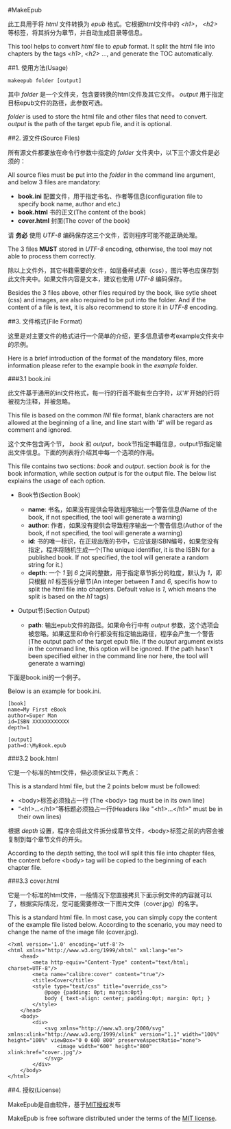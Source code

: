#MakeEpub

此工具用于将 *html* 文件转换为 *epub* 格式。它根据html文件中的 *\<h1\>*， *\<h2\>* 等标签，将其拆分为章节，并自动生成目录等信息。

This tool helps to convert *html* file to *epub* format. It split the html file into chapters by the tags *\<h1\>*, *\<h2\>* ..., and generate the TOC automatically.

##1. 使用方法(Usage)

	makeepub folder [output]

其中 *folder* 是一个文件夹，包含要转换的html文件及其它文件。 *output* 用于指定目标epub文件的路径，此参数可选。

*folder* is used to store the html file and other files that need to convert. *output* is the path of the target epub file, and it is optional.

##2. 源文件(Source Files)

所有源文件都要放在命令行参数中指定的 *folder* 文件夹中，以下三个源文件是必须的：

All source files must be put into the *folder* in the command line argument, and below 3 files are mandatory:

+ **book.ini** 配置文件，用于指定书名、作者等信息(configuration file to specify book name, author and etc.)
+ **book.html** 书的正文(The content of the book)
+ **cover.html** 封面(The cover of the book)

请 **务必** 使用 *UTF-8* 编码保存这三个文件，否则程序可能不能正确处理。

The 3 files **MUST** stored in *UTF-8* encoding, otherwise, the tool may not able to process them correctly.

除以上文件外，其它书籍需要的文件，如层叠样式表（css），图片等也应保存到此文件夹中。如果文件内容是文本，建议也使用 *UTF-8* 编码保存。

Besides the 3 files above, other files required by the book, like sytle sheet (css) and images, are 
also required to be put into the folder. And if the content of a file is text, it is also recommend to store it in *UTF-8* encoding.

##3. 文件格式(File Format)

这里是对主要文件的格式进行一个简单的介绍，更多信息请参考example文件夹中的示例。

Here is a brief introduction of the format of the mandatory files, more information please refer to the example book in the *example* folder.

###3.1 book.ini

此文件基于通用的ini文件格式，每一行的行首不能有空白字符，以'#'开始的行将被视为注释，并被忽略。

This file is based on the common *INI* file format, blank characters are not allowed at the beginning of a line, and line start with '#' will be regard as comment and ignored.

这个文件包含两个节， *book* 和 *output*，book节指定书籍信息，output节指定输出文件信息。下面的列表将介绍其中每一个选项的作用。

This file contains two sections: *book* and *output*. section *book* is for the book information, while section *output* is for the output file. The below list explains the usage of each option.

+ Book节(Section Book)
	- **name**: 书名，如果没有提供会导致程序输出一个警告信息(Name of the book, if not specified, the tool will generate a warning)
	- **author**:  作者，如果没有提供会导致程序输出一个警告信息(Author of the book, if not specified, the tool will generate a warning)
	- **id**: 书的唯一标识，在正规出版的书中，它应该是ISBN编号，如果您没有指定，程序将随机生成一个(The unique identifier, it is the ISBN for a published book. If not specified, the tool will generate a random string for it.)
	- **depth**: 一个 *1* 到 *6* 之间的整数，用于指定章节拆分的粒度，默认为 *1*，即只根据 *h1* 标签拆分章节(An integer between *1* and *6*, specifis how to split the html file into chapters. Default value is *1*, which means the split is based on the *h1* tags)
	
+ Output节(Section Output)
	- **path**: 输出epub文件的路径。如果命令行中有 *output* 参数，这个选项会被忽略。如果这里和命令行都没有指定输出路径，程序会产生一个警告(The output path of the target epub file. If the *output* argument exists in the command line, this option will be ignored. If the path hasn't been specified either in the command line nor here, the tool will generate a warning) 

下面是book.ini的一个例子。

Below is an example for book.ini.

	[book]
	name=My First eBook
	author=Super Man
	id=ISBN XXXXXXXXXXXX
	depth=1
	
	[output]
	path=d:\MyBook.epub


###3.2 book.html

它是一个标准的html文件，但必须保证以下两点：

This is a standard html file, but the 2 points below must be followed:

+ \<body\>标签必须独占一行 (The \<body\> tag must be in its own line)
+ “\<h1\>...\</h1\>”等标题必须独占一行(Headers like "\<h1\>...\</h1\>" must be in their own lines)

根据 *depth* 设置，程序会将此文件拆分成章节文件，\<body\>标签之前的内容会被复制到每个章节文件的开头。

According to the *depth* setting, the tool will split this file into chapter files, the content before \<body\> tag will be copied to the beginning of each chapter file.


###3.3 cover.html

它是一个标准的html文件，一般情况下您直接拷贝下面示例文件的内容就可以了，根据实际情况，您可能需要修改一下图片文件（cover.jpg）的名字。

This is a standard html file. In most case, you can simply copy the content of the example file listed below. According to the scenario, you may need to change the name of the image file (cover.jpg).


	<?xml version='1.0' encoding='utf-8'?>
	<html xmlns="http://www.w3.org/1999/xhtml" xml:lang="en">
	    <head>
	        <meta http-equiv="Content-Type" content="text/html; charset=UTF-8"/>
	        <meta name="calibre:cover" content="true"/>
	        <title>Cover</title>
	        <style type="text/css" title="override_css">
	            @page {padding: 0pt; margin:0pt}
	            body { text-align: center; padding:0pt; margin: 0pt; }
	        </style>
	    </head>
	    <body>
	        <div>
	            <svg xmlns="http://www.w3.org/2000/svg" xmlns:xlink="http://www.w3.org/1999/xlink" version="1.1" width="100%" height="100%" viewBox="0 0 600 800" preserveAspectRatio="none">
	                <image width="600" height="800" xlink:href="cover.jpg"/>
	            </svg>
	        </div>
	    </body>
	</html>


##4. 授权(License)

MakeEpub是自由软件，基于[MIT授权](http://opensource.org/licenses/mit-license.html)发布

MakeEpub is free software distributed under the terms of the [MIT license](http://opensource.org/licenses/mit-license.html).
